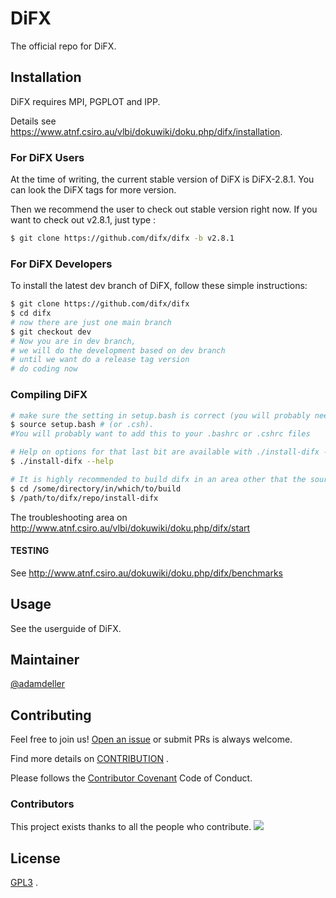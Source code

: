 # DiFX

The official repo for DiFX.

## Installation

DiFX requires MPI, PGPLOT and IPP.

Details see https://www.atnf.csiro.au/vlbi/dokuwiki/doku.php/difx/installation.

### For DiFX Users

At the time of writing, the current stable version of DiFX is DiFX-2.8.1. You can look the DiFX tags for more version.

Then we recommend the user to check out stable version right now. If you want to check out v2.8.1, just type :

```bash
$ git clone https://github.com/difx/difx -b v2.8.1
```

### For DiFX Developers

To install the latest dev branch of DiFX, follow these simple instructions:

```bash
$ git clone https://github.com/difx/difx
$ cd difx
# now there are just one main branch
$ git checkout dev
# Now you are in dev branch, 
# we will do the development based on dev branch
# until we want do a release tag version
# do coding now
```



### Compiling DiFX



```bash
# make sure the setting in setup.bash is correct (you will probably need to modify e.g. IPPROOT, MPICXX, etc)
$ source setup.bash # (or .csh). 
#You will probably want to add this to your .bashrc or .cshrc files

# Help on options for that last bit are available with ./install-difx --help.
$ ./install-difx --help

# It is highly recommended to build difx in an area other that the source tree (to avoid adding many untracked files)
$ cd /some/directory/in/which/to/build
$ /path/to/difx/repo/install-difx
```



The troubleshooting area on http://www.atnf.csiro.au/vlbi/dokuwiki/doku.php/difx/start

#### TESTING ####################

See http://www.atnf.csiro.au/dokuwiki/doku.php/difx/benchmarks

## Usage

See the userguide of DiFX.



## Maintainer

[@adamdeller](https://github.com/adamdeller)



## Contributing

Feel free to join us!  [Open an issue](https://github.com/difx/difx/issues/new) or submit PRs is always welcome.

Find more details on [CONTRIBUTION](CONTRIBUTION.md) .



Please follows the [Contributor Covenant](http://contributor-covenant.org/version/1/3/0/) Code of Conduct.

### Contributors

This project exists thanks to all the people who contribute. 
<a href="https://github.com/difx/difx/graphs/contributors"><img src="https://opencollective.com/difx/contributors.svg?width=890&button=false" /></a>

## License

[GPL3](LICENSE.md) .